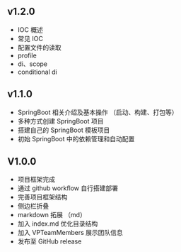 ## v1.2.0 <Badge type="tip" text="^1.2.0" />

- IOC 概述
- 常见 IOC
- 配置文件的读取
- profile
- di、scope
- conditional di

## v1.1.0 <Badge type="tip" text="^1.1.0" />

- SpringBoot 相关介绍及基本操作 （启动、构建、打包等）
- 多种方式创建 SpringBoot 项目
- 搭建自己的 SpringBoot 模板项目
- 初始 SpringBoot 中的依赖管理和自动配置

## V1.0.0 <Badge type="tip" text="^1.0.0" />

- 项目框架完成
- 通过 github workflow 自行搭建部署
- 完善项目框架结构
- 侧边栏折叠
- markdown 拓展 （md）
- 加入 index.md 优化目录结构
- 加入 VPTeamMembers 展示团队信息
- 发布至 GitHub release






